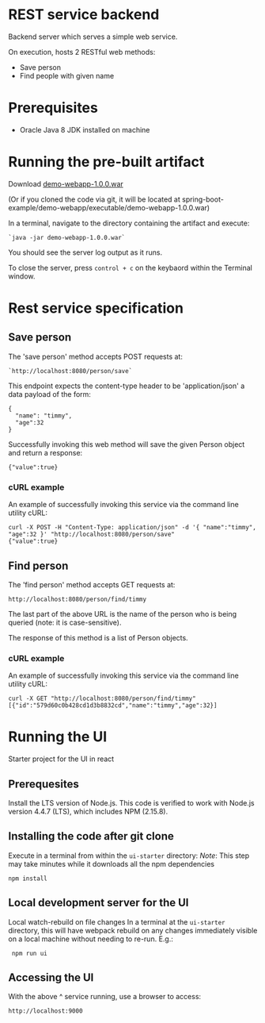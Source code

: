 REST service backend
==========
Backend server which serves a simple web service.

On execution, hosts 2 RESTful web methods:
* Save person
* Find people with given name

# Prerequisites
* Oracle Java 8 JDK installed on machine

# Running the pre-built artifact
Download [demo-webapp-1.0.0.war](https://github.com/KalibriCuga/spring-boot-example/tree/master/demo-webapp/executable)

(Or if you cloned the code via git, it will be located at spring-boot-example/demo-webapp/executable/demo-webapp-1.0.0.war)

In a terminal, navigate to the directory containing the artifact and execute:

    `java -jar demo-webapp-1.0.0.war`

You should see the server log output as it runs.

To close the server, press `control + c` on the keybaord within the Terminal window.

# Rest service specification
## Save person
The 'save person' method accepts POST requests at:

    `http://localhost:8080/person/save`

This endpoint expects the content-type header to be 'application/json' a data payload of the form:

    {
      "name": "timmy",
      "age":32
    }
    
Successfully invoking this web method will save the given Person object and return a response:

    {"value":true}

### cURL example
An example of successfully invoking this service via the command line utility cURL:

    curl -X POST -H "Content-Type: application/json" -d '{ "name":"timmy", "age":32 }' "http://localhost:8080/person/save"
    {"value":true}
    
## Find person
The 'find person' method accepts GET requests at:

    http://localhost:8080/person/find/timmy
    
The last part of the above URL is the name of the person who is being queried (note: it is case-sensitive).

The response of this method is a list of Person objects.

### cURL example
An example of successfully invoking this service via the command line utility cURL:

    curl -X GET "http://localhost:8080/person/find/timmy"
    [{"id":"579d60c0b428cd1d3b8832cd","name":"timmy","age":32}]


Running the UI
=========
Starter project for the UI in react

## Prerequesites
Install the LTS version of Node.js.  This code is verified to work with Node.js version 4.4.7 (LTS), which includes NPM (2.15.8).

## Installing the code after git clone
Execute in a terminal from within the `ui-starter` directory:
*Note*: This step may take minutes while it downloads all the npm dependencies

    npm install

## Local development server for the UI
Local watch-rebuild on file changes
In a terminal at the `ui-starter` directory, this will have webpack rebuild on any changes immediately visible on a local machine without needing to re-run. E.g.:

     npm run ui

## Accessing the UI
With the above ^ service running, use a browser to access:

    http://localhost:9000

